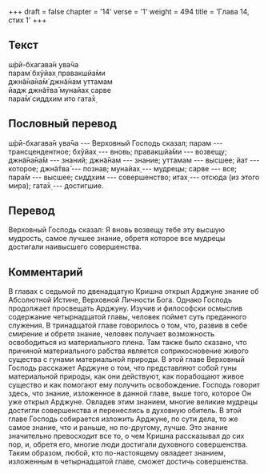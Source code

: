 +++
draft = false
chapter = '14'
verse = '1'
weight = 494
title = 'Глава 14, стих 1'
+++
## Текст

ш́рӣ-бхагава̄н ува̄ча  
парам̇ бхӯйах̣ правакшйа̄ми  
джн̃а̄на̄на̄м̇ джн̃а̄нам уттамам  
йадж джн̃а̄тва̄ мунайах̣ сарве  
пара̄м̇ сиддхим ито гата̄х̣

## Пословный перевод

ш́рӣ-бхагава̄н ува̄ча --- Верховный Господь сказал; парам ---
трансцендентное; бхӯйах̣ --- вновь; правакшйа̄ми --- возвещу; джн̃а̄на̄на̄м
--- знаний; джн̃а̄нам --- знание; уттамам --- высшее; йат --- которое;
джн̃а̄тва̄ --- познав; мунайах̣ --- мудрецы; сарве --- все; пара̄м ---
высшее; сиддхим --- совершенство; итах̣ --- отсюда (из этого мира); гата̄х̣
--- достигшие.

## Перевод

Верховный Господь сказал: Я вновь возвещу тебе эту высшую мудрость,
самое лучшее знание, обретя которое все мудрецы достигали наивысшего
совершенства.

## Комментарий

В главах с седьмой по двенадцатую Кришна открыл Арджуне знание об
Абсолютной Истине, Верховной Личности Бога. Однако Господь продолжает
просвещать Арджуну. Изучив и философски осмыслив содержание
четырнадцатой главы, человек поймет суть преданного служения. В
тринадцатой главе говорилось о том, что, развив в себе смирение и обретя
знание, человек получает возможность освободиться из материального
плена. Там также было сказано, что причиной материального рабства
является соприкосновение живого существа с гунами материальной природы.
В этой главе Верховный Господь расскажет Арджуне о том, что представляют
собой гуны материальной природы, как они действуют, как порабощают живое
существо и как помогают ему получить освобождение. Господь говорит
здесь, что знание, изложенное в данной главе, выше того, которое Он уже
открыл Арджуне. Овладев этим знанием, многие великие мудрецы достигли
совершенства и перенеслись в духовную обитель. В этой главе Господь
собирается изложить Арджуне, по сути дела, то же самое знание, что и
раньше, но по-другому, лучше. Это знание значительно превосходит все то,
о чем Кришна рассказывал до сих пор, и, обретя его, многие люди
достигали духовного совершенства. Таким образом, любой, кто
по-настоящему овладеет знанием, изложенным в четырнадцатой главе, сможет
достичь совершенства.

